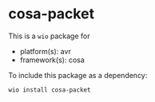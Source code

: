 # cosa-packet

This is a `wio` package for
- platform(s): avr
- framework(s): cosa

To include this package as a dependency:

```bash
wio install cosa-packet
```
